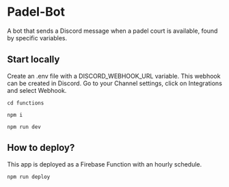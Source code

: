 # Padel-Bot

A bot that sends a Discord message when a padel court is available, found by specific variables.

## Start locally

Create an .env file with a DISCORD_WEBHOOK_URL variable. This webhook can be created in Discord. Go to your Channel settings, click on Integrations and select Webhook.

```
cd functions

npm i

npm run dev
```


## How to deploy?

This app is deployed as a Firebase Function with an hourly schedule.

```
npm run deploy
```
